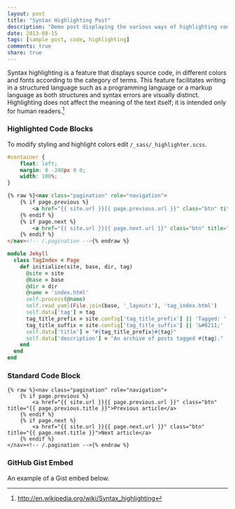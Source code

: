 ```yaml
---
layout: post
title: "Syntax Highlighting Post"
description: "Demo post displaying the various ways of highlighting code in Markdown."
date: 2013-08-15
tags: [sample post, code, highlighting]
comments: true
share: true
---
```



Syntax highlighting is a feature that displays source code, in different colors and fonts according to the category of terms. This feature facilitates writing in a structured language such as a programming language or a markup language as both structures and syntax errors are visually distinct. Highlighting does not affect the meaning of the text itself; it is intended only for human readers.[^1]

[^1]: <http://en.wikipedia.org/wiki/Syntax_highlighting>

### Highlighted Code Blocks

To modify styling and highlight colors edit `/_sass/_highlighter.scss`.

```css
#container {
	float: left;
	margin: 0 -240px 0 0;
	width: 100%;
}
```

```html
{% raw %}<nav class="pagination" role="navigation">
	{% if page.previous %}
		<a href="{{ site.url }}{{ page.previous.url }}" class="btn" title="{{ page.previous.title }}">Previous article</a>
	{% endif %}
	{% if page.next %}
		<a href="{{ site.url }}{{ page.next.url }}" class="btn" title="{{ page.next.title }}">Next article</a>
	{% endif %}
</nav><!-- /.pagination -->{% endraw %}
```

```ruby
module Jekyll
  class TagIndex < Page
	def initialize(site, base, dir, tag)
	  @site = site
	  @base = base
	  @dir = dir
	  @name = 'index.html'
	  self.process(@name)
	  self.read_yaml(File.join(base, '_layouts'), 'tag_index.html')
	  self.data['tag'] = tag
	  tag_title_prefix = site.config['tag_title_prefix'] || 'Tagged: '
	  tag_title_suffix = site.config['tag_title_suffix'] || '&#8211;'
	  self.data['title'] = "#{tag_title_prefix}#{tag}"
	  self.data['description'] = "An archive of posts tagged #{tag}."
	end
  end
end
```


### Standard Code Block

	{% raw %}<nav class="pagination" role="navigation">
		{% if page.previous %}
			<a href="{{ site.url }}{{ page.previous.url }}" class="btn" title="{{ page.previous.title }}">Previous article</a>
		{% endif %}
		{% if page.next %}
			<a href="{{ site.url }}{{ page.next.url }}" class="btn" title="{{ page.next.title }}">Next article</a>
		{% endif %}
	</nav><!-- /.pagination -->{% endraw %}

### GitHub Gist Embed

An example of a Gist embed below.

<script src="https://gist.github.com/mmistakes/43a355923921d22cd993.js"></script>

